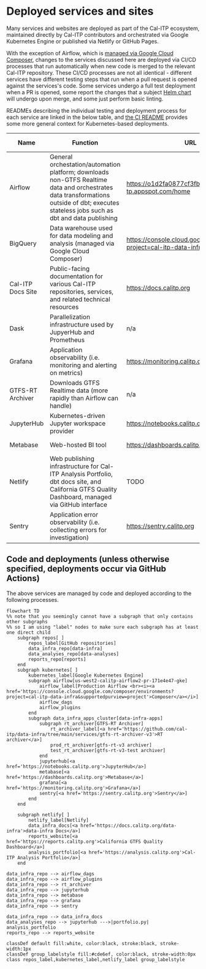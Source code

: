 # Deployed services and sites

Many services and websites are deployed as part of the Cal-ITP ecosystem, maintained directly by Cal-ITP contributors and orchestrated via Google Kubernetes Engine or published via Netlify or GitHub Pages.

With the exception of Airflow, which is [managed via Google Cloud Composer](../../airflow/README.md#upgrading-airflow-itself), changes to the services discussed here are deployed via CI/CD processes that run automatically when new code is merged to the relevant Cal-ITP repository. These CI/CD processes are not all identical - different services have different testing steps that run when a pull request is opened against the services's code. Some services undergo a full test deployment when a PR is opened, some report the changes that a subject [Helm chart](https://helm.sh/docs/topics/charts/) will undergo upon merge, and some just perform basic linting.

READMEs describing the individual testing and deployment process for each service are linked in the below table, and [the CI README](../../ci/README.md) provides some more general context for Kubernetes-based deployments.

| Name              | Function                                                                                                                                                                                 | URL                                                                  | Source code and README (if present)                                                                 | K8s namespace      | Development/test environment?    | Type?                          |
| ----------------- | ---------------------------------------------------------------------------------------------------------------------------------------------------------------------------------------- | -------------------------------------------------------------------- | --------------------------------------------------------------------------------------------------- | ------------------ | -------------------------------- | ------------------------------ |
| Airflow           | General orchestation/automation platform; downloads non-GTFS Realtime data and orchestrates data transformations outside of dbt; executes stateless jobs such as dbt and data publishing | https://o1d2fa0877cf3fb10p-tp.appspot.com/home                       | https://github.com/cal-itp/data-infra/tree/main/airflow                                             | n/a                | Yes (local)                      | Infrastructure / Ingestion     |
| BigQuery          | Data warehouse used for data modeling and analysis (managed via Google Cloud Composer)                                                                                                   | https://console.cloud.google.com/bigquery?project=cal-itp-data-infra | https://github.com/cal-itp/data-infra/tree/main/warehouse (infra managed via Google Cloud Composer) | n/a                | Yes (cal-itp-data-infra-staging) | Infrastructure                 |
| Cal-ITP Docs Site | Public-facing documentation for various Cal-ITP repositories, services, and related technical resources                                                                                  | https://docs.calitp.org                                              | https://github.com/cal-itp/data-infra/tree/main/docs                                                | n/a                | Yes (Netlify deploy on PRs)      | Documentation                  |
| Dask              | Parallelization infrastructure used by JupyerHub and Prometheus                                                                                                                          | n/a                                                                  | https://github.com/cal-itp/data-infra/tree/main/kubernetes/apps/charts/dask                         | dask               | No                               | Infrastructure                 |
| Grafana           | Application observability (i.e. monitoring and alerting on metrics)                                                                                                                      | https://monitoring.calitp.org                                        | https://github.com/JarvusInnovations/cluster-template/tree/develop/k8s-common/grafana (via hologit) | monitoring-grafana | No                               | Infrastructure                 |
| GTFS-RT Archiver  | Downloads GTFS Realtime data (more rapidly than Airflow can handle)                                                                                                                      | n/a                                                                  | https://github.com/cal-itp/data-infra/tree/main/services/gtfs-rt-archiver-v3                        | gtfs-rt-v3         | Yes (gtfs-rt-v3-test)            | Ingestion                      |
| JupyterHub        | Kubernetes-driven Jupyter workspace provider                                                                                                                                             | https://notebooks.calitp.org                                         | https://github.com/cal-itp/data-infra/tree/main/kubernetes/apps/charts/jupyterhub                   | jupyterhub         | No                               | Analysis                       |
| Metabase          | Web-hosted BI tool                                                                                                                                                                       | https://dashboards.calitp.org                                        | https://github.com/cal-itp/data-infra/tree/main/kubernetes/apps/charts/metabase                     | metabase           | Yes (metabase-test)              | Analysis                       |
| Netlify           | Web publishing infrastructure for Cal-ITP Analysis Portfolio, dbt docs site, and California GTFS Quality Dashboard, managed via GitHub interface                                         | TODO                                                                 | Varies by specific deployed site (infra managed via Netlify GitHub interface)                       | n/a                | Yes (varies by deployed site)    | Documentation / Infrastructure |
| Sentry            | Application error observability (i.e. collecting errors for investigation)                                                                                                               | https://sentry.calitp.org                                            | https://github.com/cal-itp/data-infra/tree/main/kubernetes/apps/charts/sentry                       | sentry             | No                               | Infrastructure                 |

## Code and deployments (unless otherwise specified, deployments occur via GitHub Actions)

The above services are managed by code and deployed according to the following processes.

```{mermaid}
flowchart TD
%% note that you seemingly cannot have a subgraph that only contains other subgraphs
%% so I am using "label" nodes to make sure each subgraph has at least one direct child
    subgraph repos[ ]
        repos_label[GitHub repositories]
        data_infra_repo[data-infra]
        data_analyses_repo[data-analyses]
        reports_repo[reports]
    end
    subgraph kubernetes[ ]
        kubernetes_label[Google Kubernetes Engine]
        subgraph airflow[us-west2-calitp-airflow2-pr-171e4e47-gke]
            airflow_label[Production Airflow <br><i><a href='https://console.cloud.google.com/composer/environments?project=cal-itp-data-infra&supportedpurview=project'>Composer</a></i>]
            airflow_dags
            airflow_plugins
        end
        subgraph data_infra_apps_cluster[data-infra-apps]
            subgraph rt_archiver[GTFS-RT Archiver]
                rt_archiver_label[<a href='https://github.com/cal-itp/data-infra/tree/main/services/gtfs-rt-archiver-v3'>RT archiver</a>]
                prod_rt_archiver[gtfs-rt-v3 archiver]
                test_rt_archiver[gtfs-rt-v3-test archiver]
            end
            jupyterhub[<a href='https://notebooks.calitp.org'>JupyterHub</a>]
            metabase[<a href='https://dashboards.calitp.org'>Metabase</a>]
            grafana[<a href='https://monitoring.calitp.org'>Grafana</a>]
            sentry[<a href='https://sentry.calitp.org'>Sentry</a>]
        end
    end

    subgraph netlify[ ]
        netlify_label[Netlify]
        data_infra_docs[<a href='https://docs.calitp.org/data-infra'>data-infra Docs</a>]
        reports_website[<a href='https://reports.calitp.org'>California GTFS Quality Dashboard</a>]
        analysis_portfolio[<a href='https://analysis.calitp.org'>Cal-ITP Analysis Portfolio</a>]
    end

data_infra_repo --> airflow_dags
data_infra_repo --> airflow_plugins
data_infra_repo --> rt_archiver
data_infra_repo --> jupyterhub
data_infra_repo --> metabase
data_infra_repo --> grafana
data_infra_repo --> sentry

data_infra_repo --> data_infra_docs
data_analyses_repo --> jupyterhub --->|portfolio.py| analysis_portfolio
reports_repo --> reports_website

classDef default fill:white, color:black, stroke:black, stroke-width:1px
classDef group_labelstyle fill:#cde6ef, color:black, stroke-width:0px
class repos_label,kubernetes_label,netlify_label group_labelstyle
```
